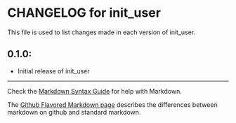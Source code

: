 # CHANGELOG for init_user

This file is used to list changes made in each version of init_user.

## 0.1.0:

* Initial release of init_user

- - -
Check the [Markdown Syntax Guide](http://daringfireball.net/projects/markdown/syntax) for help with Markdown.

The [Github Flavored Markdown page](http://github.github.com/github-flavored-markdown/) describes the differences between markdown on github and standard markdown.
